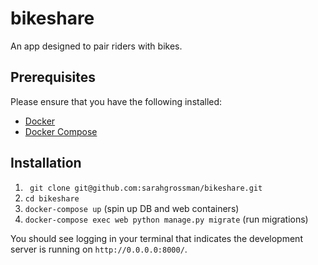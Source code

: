 # bikeshare

An app designed to pair riders with bikes.

## Prerequisites

Please ensure that you have the following installed:

- [Docker](https://docs.docker.com/install/)
- [Docker Compose](https://docs.docker.com/compose/install/)

## Installation

1. ` git clone git@github.com:sarahgrossman/bikeshare.git`
1. `cd bikeshare`
1. `docker-compose up` (spin up DB and web containers)
1. `docker-compose exec web python manage.py migrate` (run migrations)

You should see logging in your terminal that indicates the development server is running on `http://0.0.0.0:8000/`.
